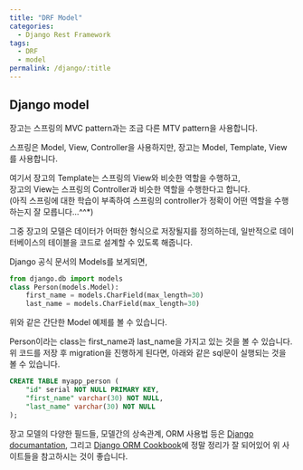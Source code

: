 ```yaml
---
title: "DRF Model"
categories:
  - Django Rest Framework
tags:
  - DRF
  - model
permalink: /django/:title
---
```


## Django model

장고는 스프링의 MVC pattern과는 조금 다른 MTV pattern을 사용합니다.

스프링은 Model, View, Controller을 사용하지만, 장고는 Model, Template, View를 사용합니다.

여기서 장고의 Template는 스프링의 View와 비슷한 역할을 수행하고,\
장고의 View는 스프링의 Controller과 비슷한 역할을 수행한다고 합니다.\
(아직 스프링에 대한 학습이 부족하여 스프링의 controller가 정확이 어떤 역할을 수행하는지 잘 모릅니다...^^*)

그중 장고의 모델은 데이터가 어떠한 형식으로 저장될지를 정의하는데, 일반적으로 데이터베이스의 테이블을 코드로 설계할 수 있도록 해줍니다.

Django 공식 문서의 Models를 보게되면,
```python
from django.db import models
class Person(models.Model):
    first_name = models.CharField(max_length=30)
    last_name = models.CharField(max_length=30)
```
위와 같은 간단한 Model 예제를 볼 수 있습니다.

Person이라는 class는 first_name과 last_name을 가지고 있는 것을 볼 수 있습니다.
위 코드를 저장 후 migration을 진행하게 된다면, 아래와 같은 sql문이 실행되는 것을 볼 수 있습니다.
```sql
CREATE TABLE myapp_person (
    "id" serial NOT NULL PRIMARY KEY,
    "first_name" varchar(30) NOT NULL,
    "last_name" varchar(30) NOT NULL
);
```

장고 모델의 다양한 필드들, 모델간의 상속관계, ORM 사용법 등은
[Django documantation](https://docs.djangoproject.com/en/3.2/topics/db/models), 그리고
[Django ORM Cookbook](https://django-orm-cookbook-ko.readthedocs.io/en/latest)에 정말 정리가 잘 되어있어 위 사이트들을 참고하시는
것이 좋습니다.